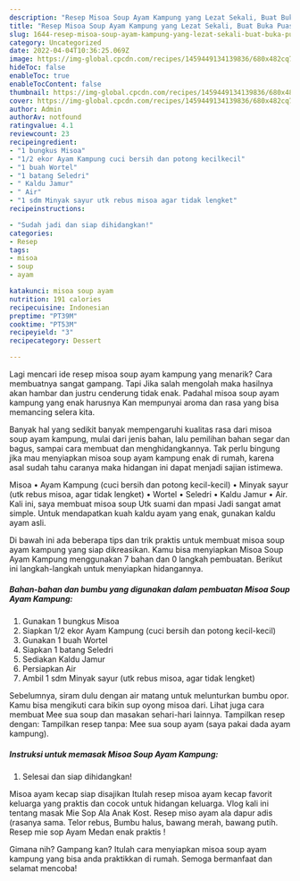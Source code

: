 ```yaml
---
description: "Resep Misoa Soup Ayam Kampung yang Lezat Sekali, Buat Buka Puasa Enak"
title: "Resep Misoa Soup Ayam Kampung yang Lezat Sekali, Buat Buka Puasa Enak"
slug: 1644-resep-misoa-soup-ayam-kampung-yang-lezat-sekali-buat-buka-puasa-enak
category: Uncategorized
date: 2022-04-04T10:36:25.069Z
image: https://img-global.cpcdn.com/recipes/1459449134139836/680x482cq70/misoa-soup-ayam-kampung-foto-resep-utama.jpg
hideToc: false
enableToc: true
enableTocContent: false
thumbnail: https://img-global.cpcdn.com/recipes/1459449134139836/680x482cq70/misoa-soup-ayam-kampung-foto-resep-utama.jpg
cover: https://img-global.cpcdn.com/recipes/1459449134139836/680x482cq70/misoa-soup-ayam-kampung-foto-resep-utama.jpg
author: Admin
authorAv: notfound
ratingvalue: 4.1
reviewcount: 23
recipeingredient:
- "1 bungkus Misoa"
- "1/2 ekor Ayam Kampung cuci bersih dan potong kecilkecil"
- "1 buah Wortel"
- "1 batang Seledri"
- " Kaldu Jamur"
- " Air"
- "1 sdm Minyak sayur utk rebus misoa agar tidak lengket"
recipeinstructions:

- "Sudah jadi dan siap dihidangkan!"
categories:
- Resep
tags:
- misoa
- soup
- ayam

katakunci: misoa soup ayam 
nutrition: 191 calories
recipecuisine: Indonesian
preptime: "PT39M"
cooktime: "PT53M"
recipeyield: "3"
recipecategory: Dessert

---
```



Lagi mencari ide resep misoa soup ayam kampung yang menarik? Cara membuatnya sangat gampang. Tapi Jika salah mengolah maka hasilnya akan hambar dan justru cenderung tidak enak. Padahal misoa soup ayam kampung yang enak harusnya Kan mempunyai aroma dan rasa yang bisa memancing selera kita.


Banyak hal yang sedikit banyak mempengaruhi kualitas rasa dari misoa soup ayam kampung, mulai dari jenis bahan, lalu pemilihan bahan segar dan bagus, sampai cara membuat dan menghidangkannya. Tak perlu bingung jika mau menyiapkan misoa soup ayam kampung enak di rumah, karena asal sudah tahu caranya maka hidangan ini dapat menjadi sajian istimewa.

Misoa • Ayam Kampung (cuci bersih dan potong kecil-kecil) • Minyak sayur (utk rebus misoa, agar tidak lengket) • Wortel • Seledri • Kaldu Jamur • Air. Kali ini, saya membuat misoa soup Utk suami dan mpasi Jadi sangat amat simple. Untuk mendapatkan kuah kaldu ayam yang enak, gunakan kaldu ayam asli.


Di bawah ini ada beberapa tips dan trik praktis untuk membuat misoa soup ayam kampung yang siap dikreasikan. Kamu bisa menyiapkan Misoa Soup Ayam Kampung menggunakan 7 bahan dan 0 langkah pembuatan. Berikut ini langkah-langkah untuk menyiapkan hidangannya.

<!--inarticleads1-->

##### Bahan-bahan dan bumbu yang digunakan dalam pembuatan Misoa Soup Ayam Kampung:

1. Gunakan 1 bungkus Misoa
1. Siapkan 1/2 ekor Ayam Kampung (cuci bersih dan potong kecil-kecil)
1. Gunakan 1 buah Wortel
1. Siapkan 1 batang Seledri
1. Sediakan  Kaldu Jamur
1. Persiapkan  Air
1. Ambil 1 sdm Minyak sayur (utk rebus misoa, agar tidak lengket)


Sebelumnya, siram dulu dengan air matang untuk melunturkan bumbu opor. Kamu bisa mengikuti cara bikin sup oyong misoa dari. Lihat juga cara membuat Mee sua soup dan masakan sehari-hari lainnya. Tampilkan resep dengan: Tampilkan resep tanpa: Mee sua soup ayam (saya pakai dada ayam kampung). 

<!--inarticleads2-->

##### Instruksi untuk memasak Misoa Soup Ayam Kampung:


1. Selesai dan siap dihidangkan!

Misoa ayam kecap siap disajikan Itulah resep misoa ayam kecap favorit keluarga yang praktis dan cocok untuk hidangan keluarga. Vlog kali ini tentang masak Mie Sop Ala Anak Kost. Resep miso ayam ala dapur adis (rasanya sama. Telor rebus, Bumbu halus, bawang merah, bawang putih. Resep mie sop Ayam Medan enak praktis ! 

Gimana nih? Gampang kan? Itulah cara menyiapkan misoa soup ayam kampung yang bisa anda praktikkan di rumah. Semoga bermanfaat dan selamat mencoba!
